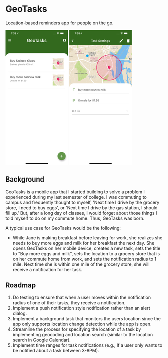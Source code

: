 # GeoTasks

Location-based reminders app for people on the go.

<img src="readme_images/home.png" alt="Home Screen" width="200"/>

<img src="readme_images/task_settings.png" alt="Task Settings" width="200"/>

## Background

GeoTasks is a mobile app that I started building to solve a problem I experienced
during my last semester of college. I was commuting to campus and frequently thought
to myself, 'Next time I drive by the grocery store, I need to buy eggs', or 'Next time
I drive by the gas station, I should fill up.' But, after a long day of classes,
I would forget about those things I told myself to do on my commute home. Thus, GeoTasks
was born.

A typical use case for GeoTasks would be the following:
- While Jane is making breakfast before leaving for work, she realizes she needs to buy
more eggs and milk for her breakfast the next day. She opens GeoTasks on her mobile device,
creates a new task, sets the title to "Buy more eggs and milk", sets the location to a
grocery store that is on her commute home from work, and sets the notification radius to 1 mile.
Next time she is within one mile of the grocery store, she will receive a notification for her task.

## Roadmap

1. Do testing to ensure that when a user moves within the notification radius of
one of their tasks, they receive a notification.
2. Implement a push notification style notification rather than an alert dialog.
3. Implement a background task that monitors the users location since the app
only supports location change detection while the app is open.
4. Streamline the process for specifying the location of a task by implementing
geocoding and location search (similar to the location search in Google Calendar).
5. Implement time ranges for task notifications (e.g., If a user only wants to be
notified about a task between 3-8PM).
